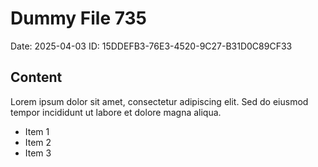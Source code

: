 # Dummy File 735

Date: 2025-04-03
ID: 15DDEFB3-76E3-4520-9C27-B31D0C89CF33

## Content

Lorem ipsum dolor sit amet, consectetur adipiscing elit.
Sed do eiusmod tempor incididunt ut labore et dolore magna aliqua.

* Item 1
* Item 2
* Item 3
